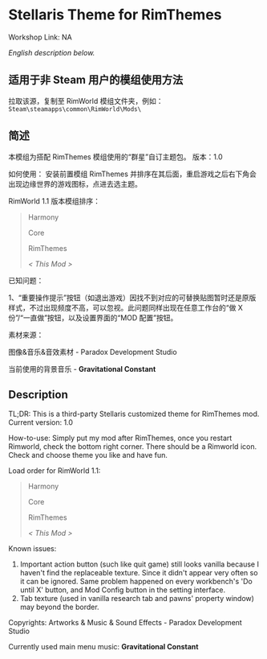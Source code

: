 # Stellaris Theme for RimThemes

Workshop Link: NA

*English description below.* 



## 适用于非 Steam 用户的模组使用方法

拉取该源，复制至 RimWorld 模组文件夹，例如：`Steam\steamapps\common\RimWorld\Mods\`



## 简述

本模组为搭配 RimThemes 模组使用的“群星”自订主题包。
版本：1.0

如何使用：
安装前置模组 RimThemes 并排序在其后面，重启游戏之后右下角会出现边缘世界的游戏图标，点进去选主题。

RimWorld 1.1 版本模组排序：

> Harmony
>
> Core
>
> RimThemes
>
> *< This Mod >*



已知问题：

1、“重要操作提示”按钮（如退出游戏）因找不到对应的可替换贴图暂时还是原版样式，不过出现频度不高，可以忽视。此问题同样出现在任意工作台的“做 X 份”/“一直做”按钮，以及设置界面的“MOD 配置”按钮。

素材来源：

图像&音乐&音效素材 - Paradox Development Studio

当前使用的背景音乐 - **Gravitational Constant**



## Description

TL;DR: This is a third-party Stellaris customized theme for RimThemes mod. 
Current version: 1.0

How-to-use: 
Simply put my mod after RimThemes, once you restart Rimworld, check the bottom right corner. There should be a Rimworld icon. Check and choose theme you like and have fun.

Load order for RimWorld 1.1: 

> Harmony
>
> Core
>
> RimThemes
>
> *< This Mod >*



Known issues: 
1. Important action button (such like quit game) still looks vanilla because I haven't find the replaceable texture. Since it didn't appear very often so it can be ignored. Same problem happened on every workbench's 'Do until X' button, and Mod Config button in the setting interface. 
2. Tab texture (used in vanilla research tab and pawns' property window) may beyond the border. 

Copyrights: 
Artworks & Music & Sound Effects - Paradox Development Studio

Currently used main menu music: **Gravitational Constant**